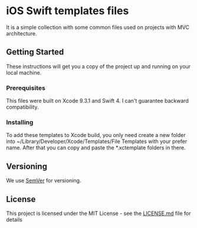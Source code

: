 # iOS Swift templates files

It is a simple collection with some common files used on projects with MVC architecture.

## Getting Started

These instructions will get you a copy of the project up and running on your local machine.

### Prerequisites

This files were built on Xcode 9.3.1 and Swift 4. I can't guarantee backward compatibility.

### Installing

To add these templates to Xcode build, you only need create a new folder into ~/Library/Developer/Xcode/Templates/File Templates with your prefer name. After that you can copy and paste the *.xctemplate folders in there. 

## Versioning

We use [SemVer](http://semver.org/) for versioning.

## License

This project is licensed under the MIT License - see the [LICENSE.md](LICENSE.md) file for details
